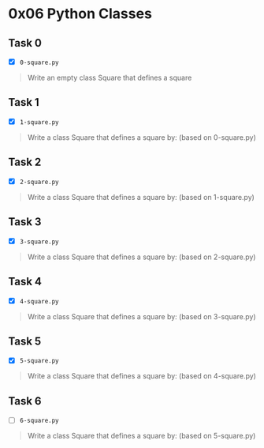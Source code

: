 # 0x06 Python Classes

## Task 0
- [x] `0-square.py`
> Write an empty class Square that defines a square

## Task 1
- [x] `1-square.py`
> Write a class Square that defines a square by: (based on 0-square.py)

## Task 2
- [x] `2-square.py`
> Write a class Square that defines a square by: (based on 1-square.py)

## Task 3
- [x] `3-square.py`
> Write a class Square that defines a square by: (based on 2-square.py)

## Task 4
- [x] `4-square.py`
> Write a class Square that defines a square by: (based on 3-square.py)

## Task 5
- [x] `5-square.py`
> Write a class Square that defines a square by: (based on 4-square.py)

## Task 6
- [ ] `6-square.py`
> Write a class Square that defines a square by: (based on 5-square.py)
